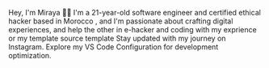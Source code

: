 Hey, I'm Miraya 👋🏽
I'm a 21-year-old software engineer and certified ethical hacker based in Morocco , and I'm passionate about crafting digital experiences, 
and help the other in e-hacker and coding with my exprience or my template source template 
Stay updated with my journey on Instagram.
Explore my VS Code Configuration for development optimization.
